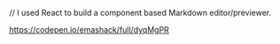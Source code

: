 // I used React to build a component based Markdown editor/previewer.

https://codepen.io/emashack/full/dyqMgPR
